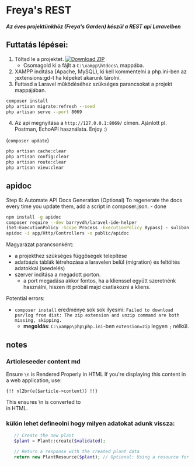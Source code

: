 # Freya's REST

***Az éves projektünkhöz (Freya's Garden) készül a REST api Laravelben***

  
## Futtatás lépései:
1. Töltsd le a projektet. 
 <a href= "https://github.com/cerberus2477/freya-rest-kola/archive/refs/heads/master.zip"><img src="http://img.shields.io/badge/Download_ZIP_green?style=for-the-badge" alt="Download ZIP"></a>
    - Csomagold ki a fájlt a `C:\xampp\htdocs\` mappába.
2. XAMPP indítása (Apache, MySQL), ki kell kommentelni a php.ini-ben az ;extensions:gd-t ha képeket akarunk tárolni.
3. Futtasd a Laravel működéséhez szükséges parancsokat a projekt mappájában.
```cmd
composer install
php artisan migrate:refresh --seed
php artisan serve --port 8069
```
4. Az api megnyitása a `http://127.0.0.1:8069/` címen.  Ajánlott pl. Postman, EchoAPI használata. Enjoy :)

(`composer update`)
```bash
php artisan cache:clear
php artisan config:clear
php artisan route:clear
php artisan view:clear
```

## apidoc
Step 6: Automate API Docs Generation (Optional)
To regenerate the docs every time you update them, add a script in composer.json. - done

```bash
npm install -g apidoc
composer require --dev barryvdh/laravel-ide-helper
(Set-ExecutionPolicy -Scope Process -ExecutionPolicy Bypass) - suliban ha nincs jogod
apidoc -i app/Http/Controllers -o public/apidoc

```

Magyarázat parancsonként:
- a projekthez szükséges függőségek telepítése
- adatbázis táblák létrehozása a laravelen belül (migration) és feltöltés adatokkal (seedelés)
- szerver indítása a megadott porton.
  	- a port megadása akkor fontos, ha a klienssel együtt szeretnénk használni, hiszen itt próbál majd csatlakozni a kliens.

Potential errors:
- `composer install` eredménye sok sok ilyesmi: `Failed to download psr/log from dist: The zip extension and unzip command are both missing, skipping.`
	- **megoldás**: `C:\xampp\php\php.ini`-ben `extension=zip` legyen `;` nélkül.




## notes
### Articleseeder content md
Ensure `\n` is Rendered Properly in HTML
If you're displaying this content in a web application, use:

```blade
{!! nl2br(e($article->content)) !!}
```
This ensures \n is converted to <br> in HTML.

### külön lehet defineolni hogy milyen adatokat adunk vissza:
 ```php 
    // Create the new plant
    $plant = Plant::create($validated);

    // Return a response with the created plant data
    return new PlantResource($plant); // Optional: Using a resource for transformation
```

